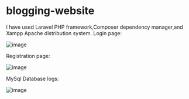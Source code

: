 # blogging-website
I have used Laravel PHP framework,Composer dependency manager,and Xampp Apache distribution system.
Login page:


![image](https://github.com/sidd2423/blogging-website/assets/112332747/aec8cabd-7cf8-443c-aa91-e544c4d9ca01)

Registration page:


![image](https://github.com/sidd2423/blogging-website/assets/112332747/1a16c17b-df63-4702-b070-be17d4f4afc3)

MySql Database logs:


![image](https://github.com/sidd2423/blogging-website/assets/112332747/00b6f5c5-415a-4a9e-8237-cdf0207e235c)
